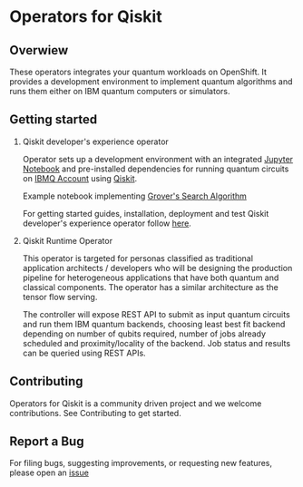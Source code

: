 
# Operators for Qiskit

## Overwiew

These operators integrates your quantum workloads on OpenShift. It provides a development environment to implement quantum algorithms and runs them either on IBM quantum computers or simulators.

## Getting started

1. Qiskit developer's experience operator
    
    Operator sets up a development environment with an integrated [Jupyter Notebook](https://hub.gke.mybinder.org/user/ipython-ipython-in-depth-azjvu4ak/notebooks/examples/Notebook/Notebook%20Basics.ipynb) and pre-installed dependencies for running quantum circuits on [IBMQ Account](https://quantum-computing.ibm.com/) using [Qiskit](https://qiskit.org/).

    Example notebook implementing [Grover's Search Algorithm](https://qiskit.org/textbook/ch-algorithms/grover.html)

    For getting started guides, installation, deployment and test Qiskit developer's experience operator follow [here](https://github.com/redhat-et/glowing-quantum/tree/qiskit-dev-op/operators-examples/qiskit-dev-operator).

2. Qiskit Runtime Operator
 
   This operator is targeted for personas classified as traditional application architects / developers who will be designing the production pipeline for heterogeneous applications that have both quantum and classical components. The operator has a similar architecture as the tensor flow serving. 
  
   The controller will expose REST API to submit as input quantum circuits and run them IBM quantum backends, choosing least best fit backend depending on number of qubits required, number of jobs already scheduled and proximity/locality of the backend. Job status and results can be queried using REST APIs.

## Contributing

Operators for Qiskit  is a community driven project and we welcome contributions. See Contributing to get started.

## Report a Bug

For filing bugs, suggesting improvements, or requesting new features, please open an  [issue](https://github.com/redhat-et/glowing-quantum/issues)

